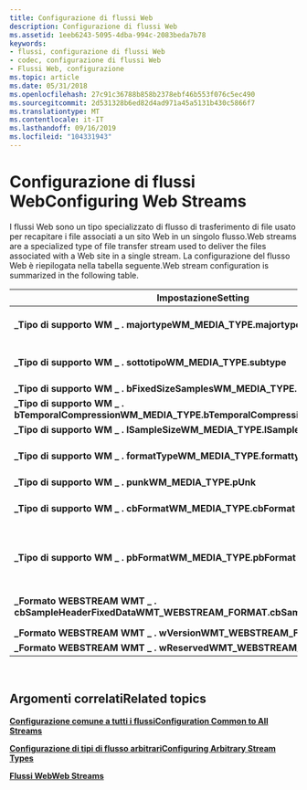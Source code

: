 ```yaml
---
title: Configurazione di flussi Web
description: Configurazione di flussi Web
ms.assetid: 1eeb6243-5095-4dba-994c-2083beda7b78
keywords:
- flussi, configurazione di flussi Web
- codec, configurazione di flussi Web
- Flussi Web, configurazione
ms.topic: article
ms.date: 05/31/2018
ms.openlocfilehash: 27c91c36788b858b2378ebf46b553f076c5ec490
ms.sourcegitcommit: 2d531328b6ed82d4ad971a45a5131b430c5866f7
ms.translationtype: MT
ms.contentlocale: it-IT
ms.lasthandoff: 09/16/2019
ms.locfileid: "104331943"
---
```

# <a name="configuring-web-streams"></a><span data-ttu-id="8d290-106">Configurazione di flussi Web</span><span class="sxs-lookup"><span data-stu-id="8d290-106">Configuring Web Streams</span></span>

<span data-ttu-id="8d290-107">I flussi Web sono un tipo specializzato di flusso di trasferimento di file usato per recapitare i file associati a un sito Web in un singolo flusso.</span><span class="sxs-lookup"><span data-stu-id="8d290-107">Web streams are a specialized type of file transfer stream used to deliver the files associated with a Web site in a single stream.</span></span> <span data-ttu-id="8d290-108">La configurazione del flusso Web è riepilogata nella tabella seguente.</span><span class="sxs-lookup"><span data-stu-id="8d290-108">Web stream configuration is summarized in the following table.</span></span>



| <span data-ttu-id="8d290-109">Impostazione</span><span class="sxs-lookup"><span data-stu-id="8d290-109">Setting</span></span>                                            | <span data-ttu-id="8d290-110">Descrizione</span><span class="sxs-lookup"><span data-stu-id="8d290-110">Description</span></span>                                                                       |
|----------------------------------------------------|-----------------------------------------------------------------------------------|
| <span data-ttu-id="8d290-111">**\_Tipo di supporto WM \_ . majortype**</span><span class="sxs-lookup"><span data-stu-id="8d290-111">**WM\_MEDIA\_TYPE.majortype**</span></span>                      | <span data-ttu-id="8d290-112">Impostare su WMMEDIATYPE \_ filetransfer.</span><span class="sxs-lookup"><span data-stu-id="8d290-112">Set to WMMEDIATYPE\_FileTransfer.</span></span>                                                 |
| <span data-ttu-id="8d290-113">**\_Tipo di supporto WM \_ . sottotipo**</span><span class="sxs-lookup"><span data-stu-id="8d290-113">**WM\_MEDIA\_TYPE.subtype**</span></span>                        | <span data-ttu-id="8d290-114">Impostare su WMMEDIASUBTYPE \_ webstream.</span><span class="sxs-lookup"><span data-stu-id="8d290-114">Set to WMMEDIASUBTYPE\_WebStream.</span></span>                                                 |
| <span data-ttu-id="8d290-115">**\_Tipo di supporto WM \_ . bFixedSizeSamples**</span><span class="sxs-lookup"><span data-stu-id="8d290-115">**WM\_MEDIA\_TYPE.bFixedSizeSamples**</span></span>              | <span data-ttu-id="8d290-116">Impostare su false.</span><span class="sxs-lookup"><span data-stu-id="8d290-116">Set to False.</span></span>                                                                     |
| <span data-ttu-id="8d290-117">**\_Tipo di supporto WM \_ . bTemporalCompression**</span><span class="sxs-lookup"><span data-stu-id="8d290-117">**WM\_MEDIA\_TYPE.bTemporalCompression**</span></span>           | <span data-ttu-id="8d290-118">Impostare su true.</span><span class="sxs-lookup"><span data-stu-id="8d290-118">Set to True.</span></span>                                                                      |
| <span data-ttu-id="8d290-119">**\_Tipo di supporto WM \_ . lSampleSize**</span><span class="sxs-lookup"><span data-stu-id="8d290-119">**WM\_MEDIA\_TYPE.lSampleSize**</span></span>                    | <span data-ttu-id="8d290-120">Impostare su 0.</span><span class="sxs-lookup"><span data-stu-id="8d290-120">Set to 0.</span></span>                                                                         |
| <span data-ttu-id="8d290-121">**\_Tipo di supporto WM \_ . formatType**</span><span class="sxs-lookup"><span data-stu-id="8d290-121">**WM\_MEDIA\_TYPE.formattype**</span></span>                     | <span data-ttu-id="8d290-122">Impostare su WMFORMAT \_ webstream.</span><span class="sxs-lookup"><span data-stu-id="8d290-122">Set to WMFORMAT\_WebStream.</span></span>                                                       |
| <span data-ttu-id="8d290-123">**\_Tipo di supporto WM \_ . punk**</span><span class="sxs-lookup"><span data-stu-id="8d290-123">**WM\_MEDIA\_TYPE.pUnk**</span></span>                           | <span data-ttu-id="8d290-124">Impostare su **null**.</span><span class="sxs-lookup"><span data-stu-id="8d290-124">Set to **NULL**.</span></span>                                                                  |
| <span data-ttu-id="8d290-125">**\_Tipo di supporto WM \_ . cbFormat**</span><span class="sxs-lookup"><span data-stu-id="8d290-125">**WM\_MEDIA\_TYPE.cbFormat**</span></span>                       | <span data-ttu-id="8d290-126">Impostare su `sizeof(WMT_WEBSTREAM_FORMAT)`.</span><span class="sxs-lookup"><span data-stu-id="8d290-126">Set to `sizeof(WMT_WEBSTREAM_FORMAT)`.</span></span>                                            |
| <span data-ttu-id="8d290-127">**\_Tipo di supporto WM \_ . pbFormat**</span><span class="sxs-lookup"><span data-stu-id="8d290-127">**WM\_MEDIA\_TYPE.pbFormat**</span></span>                       | <span data-ttu-id="8d290-128">Impostare sull'indirizzo di una struttura del **\_ \_ formato webstream WMT** correttamente configurata.</span><span class="sxs-lookup"><span data-stu-id="8d290-128">Set to the address of a properly configured **WMT\_WEBSTREAM\_FORMAT** structure.</span></span> |
| <span data-ttu-id="8d290-129">**\_Formato WEBSTREAM WMT \_ . cbSampleHeaderFixedData**</span><span class="sxs-lookup"><span data-stu-id="8d290-129">**WMT\_WEBSTREAM\_FORMAT.cbSampleHeaderFixedData**</span></span> | <span data-ttu-id="8d290-130">Impostare su `sizeof(WMT_WEBSTREAM_SAMPLE_HEADER)`.</span><span class="sxs-lookup"><span data-stu-id="8d290-130">Set to `sizeof(WMT_WEBSTREAM_SAMPLE_HEADER)`.</span></span>                                     |
| <span data-ttu-id="8d290-131">**\_Formato WEBSTREAM WMT \_ . wVersion**</span><span class="sxs-lookup"><span data-stu-id="8d290-131">**WMT\_WEBSTREAM\_FORMAT.wVersion**</span></span>                | <span data-ttu-id="8d290-132">impostare su 1.</span><span class="sxs-lookup"><span data-stu-id="8d290-132">Set to 1.</span></span>                                                                         |
| <span data-ttu-id="8d290-133">**\_Formato WEBSTREAM WMT \_ . wReserved**</span><span class="sxs-lookup"><span data-stu-id="8d290-133">**WMT\_WEBSTREAM\_FORMAT.wreserved**</span></span>               | <span data-ttu-id="8d290-134">Impostare su 0.</span><span class="sxs-lookup"><span data-stu-id="8d290-134">Set to 0.</span></span>                                                                         |



 

## <a name="related-topics"></a><span data-ttu-id="8d290-135">Argomenti correlati</span><span class="sxs-lookup"><span data-stu-id="8d290-135">Related topics</span></span>

<dl> <dt>

[<span data-ttu-id="8d290-136">**Configurazione comune a tutti i flussi**</span><span class="sxs-lookup"><span data-stu-id="8d290-136">**Configuration Common to All Streams**</span></span>](configuration-common-to-all-streams.md)
</dt> <dt>

[<span data-ttu-id="8d290-137">**Configurazione di tipi di flusso arbitrari**</span><span class="sxs-lookup"><span data-stu-id="8d290-137">**Configuring Arbitrary Stream Types**</span></span>](configuring-arbitrary-stream-types.md)
</dt> <dt>

[<span data-ttu-id="8d290-138">**Flussi Web**</span><span class="sxs-lookup"><span data-stu-id="8d290-138">**Web Streams**</span></span>](web-streams.md)
</dt> </dl>

 

 




